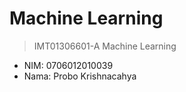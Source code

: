 # Machine Learning
> IMT01306601-A Machine Learning

- NIM: 0706012010039
- Nama: Probo Krishnacahya
